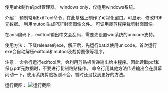 使用ahk制作的pdf管理器。
windows only，仅适用windows系统。

介绍：
预制常用ExifTool命令，在此基础上制作了可视化窗口。可显示、修改PDF元数据。
利用mutool生成PDF封面图像文件。
可调用裁剪程序裁剪封面图像。

在ansi编码下，exiftool输出中文会乱码，需要先设置win系统的unicode支持。

使用方法：
下载release的exe，解压后，先运行bat以使用unicode。首次运行exe会自动解压exiftool和mutool及裁剪图像等程序。

注意：
命令行运行exiftool后，会利用剪贴板传递输出给主程序。因此读取pdf和保存pdf元数据时，不要进行复制粘贴操作。
命令行用其他方法传递输出会在屏幕闪动一下，使用系统剪贴板则不会。暂时还没找到更好的方法。

运行截图：
![运行截图](https://github.com/frenyou/PDF-Exif-manager/assets/101919925/84d24c12-9b6e-47f4-99a5-95b3c71a1644)
